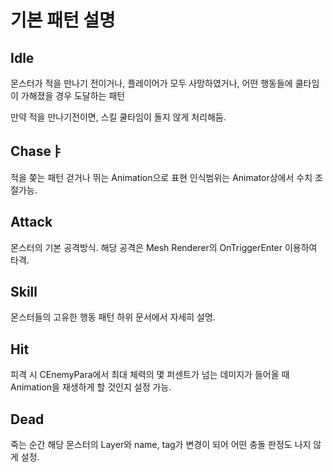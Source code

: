 # 기본 패턴 설명

## Idle

몬스터가 적을 만나기 전이거나, 플레이어가 모두 사망하였거나, 어떤 행동들에 쿨타임이 가해졌을 경우 도달하는 패턴

만약 적을 만나기전이면, 스킬 쿨타임이 돌지 않게 처리해둠.

## Chaseㅑ

적을 쫒는 패턴 걷거나 뛰는 Animation으로 표현 인식범위는 Animator상에서 수치 조절가능.

## Attack

몬스터의 기본 공격방식. 해당 공격은 Mesh Renderer의 OnTriggerEnter 이용하여 타격.

## Skill

몬스터들의 고유한 행동 패턴 하위 문서에서 자세히 설명.

## Hit

피격 시 CEnemyPara에서 최대 체력의 몇 퍼센트가 넘는 데미지가 들어올 때 Animation을 재생하게 할 것인지 설정 가능.

## Dead

죽는 순간 해당 몬스터의 Layer와 name, tag가 변경이 되어 어떤 충돌 판정도 나지 않게 설정.



 

